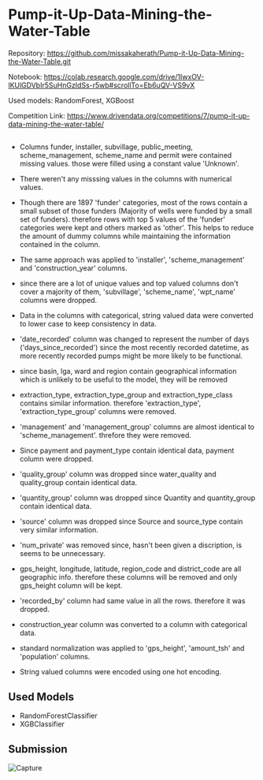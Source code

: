 # Pump-it-Up-Data-Mining-the-Water-Table

Repository: https://github.com/missakaherath/Pump-it-Up-Data-Mining-the-Water-Table.git

Notebook: https://colab.research.google.com/drive/1IwxOV-lKUlGDVbIr5SuHnGzIdSs-r5wb#scrollTo=Eb6uQV-VS9vX

Used models: RandomForest, XGBoost

Competition Link: https://www.drivendata.org/competitions/7/pump-it-up-data-mining-the-water-table/

##

* Columns funder, installer, subvillage, public_meeting, scheme_management, scheme_name and permit were contained missing values. those were filled using a constant value 'Unknown'.

* There weren't any misssing values in the columns with numerical values.

* Though there are 1897 'funder' categories, most of the rows contain a small subset of those funders (Majority of wells were funded by a small set of funders). therefore rows with top 5 values of the 'funder' categories were kept and others marked as 'other'.
This helps to reduce the amount of dummy columns while maintaining the information contained in the column.

* The same approach was applied to 'installer', 'scheme_management' and 'construction_year' columns.

* since there are a lot of unique values and top valued columns don't cover a majority of them, 'subvillage', 'scheme_name', 'wpt_name' columns were dropped.

* Data in the columns with categorical, string valued data were converted to lower case to keep consistency in data.

* 'date_recorded' column was changed to represent the number of days ('days_since_recorded') since the most recently recorded datetime, as more recently recorded pumps might be more likely to be functional.

* since basin, lga, ward and region contain geographical information which is unlikely to be useful to the model, they will be removed

* extraction_type, extraction_type_group and extraction_type_class contains similar information. therefore 'extraction_type', 'extraction_type_group' columns were removed.

* 'management' and 'management_group' columns are almost identical to 'scheme_management'. threfore they were removed.

* Since payment and payment_type contain identical data, payment column were dropped.

* 'quality_group' column was dropped since water_quality and quality_group contain identical data.

* 'quantity_group' column was dropped since Quantity and quantity_group contain identical data.

* 'source' column was dropped since Source and source_type contain very similar information.

* 'num_private' was removed since, hasn't been given a discription, is seems to be unnecessary.

* gps_height, longitude, latitude, region_code and district_code are all geographic info. therefore these columns will be removed and only gps_height column will be kept.

* 'recorded_by' column had same value in all the rows. therefore it was dropped.

* construction_year column was converted to a column with categorical data.

* standard normalization was applied to 'gps_height', 'amount_tsh' and 'population' columns.

* String valued columns were encoded using one hot encoding.

## Used Models

* RandomForestClassifier
* XGBClassifier

## Submission 

![Capture](https://user-images.githubusercontent.com/47146603/133830757-46f6cf0b-d40f-4ca4-8340-8378873a9d87.PNG)
